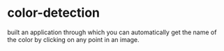 # color-detection
built an application through which you can automatically get the name of the color by clicking on any point in an image. 

